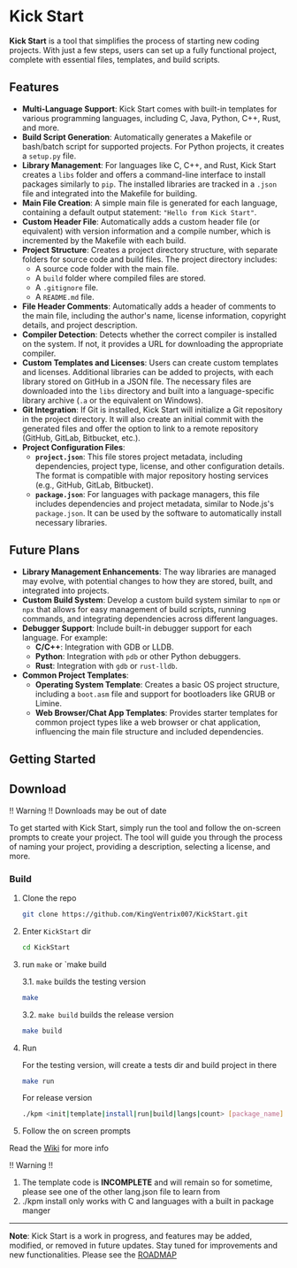 # Kick Start

**Kick Start** is a tool that simplifies the process of starting new coding projects. With just a few steps, users can set up a fully functional project, complete with essential files, templates, and build scripts.

## Features

- **Multi-Language Support**: Kick Start comes with built-in templates for various programming languages, including C, Java, Python, C++, Rust, and more.
- **Build Script Generation**: Automatically generates a Makefile or bash/batch script for supported projects. For Python projects, it creates a `setup.py` file.
- **Library Management**: For languages like C, C++, and Rust, Kick Start creates a `libs` folder and offers a command-line interface to install packages similarly to `pip`. The installed libraries are tracked in a `.json` file and integrated into the Makefile for building.
- **Main File Creation**: A simple main file is generated for each language, containing a default output statement: `"Hello from Kick Start"`.
- **Custom Header File**: Automatically adds a custom header file (or equivalent) with version information and a compile number, which is incremented by the Makefile with each build.
- **Project Structure**: Creates a project directory structure, with separate folders for source code and build files. The project directory includes:
  - A source code folder with the main file.
  - A `build` folder where compiled files are stored.
  - A `.gitignore` file.
  - A `README.md` file.
- **File Header Comments**: Automatically adds a header of comments to the main file, including the author's name, license information, copyright details, and project description.
- **Compiler Detection**: Detects whether the correct compiler is installed on the system. If not, it provides a URL for downloading the appropriate compiler.
- **Custom Templates and Licenses**: Users can create custom templates and licenses. Additional libraries can be added to projects, with each library stored on GitHub in a JSON file. The necessary files are downloaded into the `libs` directory and built into a language-specific library archive (`.a` or the equivalent on Windows).
- **Git Integration**: If Git is installed, Kick Start will initialize a Git repository in the project directory. It will also create an initial commit with the generated files and offer the option to link to a remote repository (GitHub, GitLab, Bitbucket, etc.).
- **Project Configuration Files**:
  - **`project.json`**: This file stores project metadata, including dependencies, project type, license, and other configuration details. The format is compatible with major repository hosting services (e.g., GitHub, GitLab, Bitbucket).
  - **`package.json`**: For languages with package managers, this file includes dependencies and project metadata, similar to Node.js's `package.json`. It can be used by the software to automatically install necessary libraries.

## Future Plans

- **Library Management Enhancements**: The way libraries are managed may evolve, with potential changes to how they are stored, built, and integrated into projects.
- **Custom Build System**: Develop a custom build system similar to `npm` or `npx` that allows for easy management of build scripts, running commands, and integrating dependencies across different languages.
- **Debugger Support**: Include built-in debugger support for each language. For example:
  - **C/C++**: Integration with GDB or LLDB.
  - **Python**: Integration with `pdb` or other Python debuggers.
  - **Rust**: Integration with `gdb` or `rust-lldb`.
- **Common Project Templates**:
  - **Operating System Template**: Creates a basic OS project structure, including a `boot.asm` file and support for bootloaders like GRUB or Limine.
  - **Web Browser/Chat App Templates**: Provides starter templates for common project types like a web browser or chat application, influencing the main file structure and included dependencies.
## Getting Started

## Download
!! Warning !! Downloads may be out of date

To get started with Kick Start, simply run the tool and follow the on-screen prompts to create your project. The tool will guide you through the process of naming your project, providing a description, selecting a license, and more.

### Build
1. Clone the repo
    ```bash
    git clone https://github.com/KingVentrix007/KickStart.git
    ```
2. Enter `KickStart` dir
    ```bash
    cd KickStart
    ```
3. run `make` or `make build
  
    3.1. `make` builds the testing version
    ```bash
    make
    ``` 
    3.2. `make build` builds the release version
    ```bash
    make build
    ``` 
4. Run
    
     For the testing version, will create a tests dir and build project in there
    ```bash
    make run
    ``` 
    For release version
    ```bash
    ./kpm <init|template|install|run|build|langs|count> [package_name] 
    ```
5. Follow the on screen prompts

Read the [Wiki](docs/home.md) for more info

!! Warning !!
1. The template code is **INCOMPLETE** and will remain so for sometime, please see one of the other lang.json file to learn from
2. ./kpm install only works with C and languages with a built in package manger


---

**Note**: Kick Start is a work in progress, and features may be added, modified, or removed in future updates. Stay tuned for improvements and new functionalities. Please see the [ROADMAP](ROADMAP.md)


